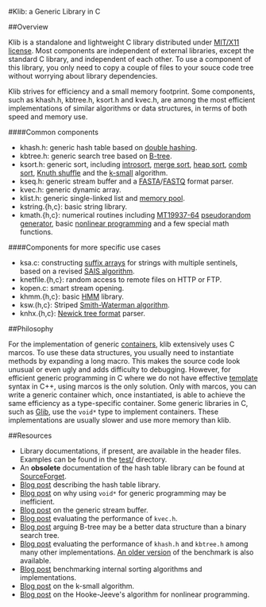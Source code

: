 #Klib: a Generic Library in C

##<a name="overview"></a>Overview

Klib is a standalone and lightweight C library distributed under [MIT/X11
license](1). Most components are independent of external libraries, except the
standard C library, and independent of each other. To use a component of this
library, you only need to copy a couple of files to your souce code tree
without worrying about library dependencies.

Klib strives for efficiency and a small memory footprint. Some components, such
as khash.h, kbtree.h, ksort.h and kvec.h, are among the most efficient
implementations of similar algorithms or data structures, in terms of both
speed and memory use.

####Common components

* khash.h: generic hash table based on [double hashing](2).
* kbtree.h: generic search tree based on [B-tree](3).
* ksort.h: generic sort, including [introsort](4), [merge sort](5), [heap sort](6), [comb sort](7), [Knuth shuffle](8) and the [k-small](9) algorithm.
* kseq.h: generic stream buffer and a [FASTA](10)/[FASTQ](11) format parser.
* kvec.h: generic dynamic array.
* klist.h: generic single-linked list and [memory pool](12).
* kstring.{h,c}: basic string library.
* kmath.{h,c}: numerical routines including [MT19937-64](13) [pseudorandom generator](14), basic [nonlinear programming](15) and a few special math functions.

####Components for more specific use cases

* ksa.c: constructing [suffix arrays](16) for strings with multiple sentinels, based on a revised [SAIS algorithm](17).
* knetfile.{h,c}: random access to remote files on HTTP or FTP.
* kopen.c: smart stream opening.
* khmm.{h,c}: basic [HMM](18) library.
* ksw.(h,c}: Striped [Smith-Waterman algorithm](19).
* knhx.{h,c}: [Newick tree format](20) parser.


##<a name="philosophy"></a>Philosophy

For the implementation of generic [containers](21), klib extensively uses C
marcos. To use these data structures, you usually need to instantiate methods
by expanding a long macro. This makes the source code look unusual or even ugly
and adds difficulty to debugging. However, for efficient generic programming
in C where we do not have effective [template](22) syntax in C++, using marcos
is the only solution. Only with marcos, you can write a generic container
which, once instantiated, is able to achieve the same efficiency as a
type-specific container. Some generic libraries in C, such as [Glib](23),
use the `void*` type to implement containers. These implementations
are usually slower and use more memory than klib.


##<a name="resources"></a>Resources

* Library documentations, if present, are available in the header files. Examples
can be found in the [test/](24) directory.
* An **obsolete** documentation of the hash table library can be found at
[SourceForget](25).
* [Blog post](26) describing the hash table library.
* [Blog post](27) on why using `void*` for generic programming may be inefficient.
* [Blog post](28) on the generic stream buffer.
* [Blog post](29) evaluating the performance of `kvec.h`.
* [Blog post](30) arguing B-tree may be a better data structure than a binary search tree.
* [Blog post](31) evaluating the performance of `khash.h` and `kbtree.h` among many other implementations.
[An older version](33) of the benchmark is also available.
* [Blog post](34) benchmarking internal sorting algorithms and implementations.
* [Blog post](32) on the k-small algorithm.
* [Blog post](35) on the Hooke-Jeeve's algorithm for nonlinear programming.

[1]: http://en.wikipedia.org/wiki/MIT_License
[2]: http://en.wikipedia.org/wiki/Double_hashing
[3]: http://en.wikipedia.org/wiki/B-tree
[4]: http://en.wikipedia.org/wiki/Introsort
[5]: http://en.wikipedia.org/wiki/Merge_sort
[6]: http://en.wikipedia.org/wiki/Heapsort
[7]: http://en.wikipedia.org/wiki/Comb_sort
[8]: http://en.wikipedia.org/wiki/Fisher-Yates_shuffle
[9]: http://en.wikipedia.org/wiki/Selection_algorithm
[10]: http://en.wikipedia.org/wiki/FASTA_format
[11]: http://en.wikipedia.org/wiki/FASTQ_format
[12]: http://en.wikipedia.org/wiki/Memory_pool
[13]: http://en.wikipedia.org/wiki/Mersenne_twister
[14]: http://en.wikipedia.org/wiki/Pseudorandom_generator
[15]: http://en.wikipedia.org/wiki/Nonlinear_programming
[16]: http://en.wikipedia.org/wiki/Suffix_array
[17]: https://sites.google.com/site/yuta256/sais
[18]: http://en.wikipedia.org/wiki/Hidden_Markov_model
[19]: http://en.wikipedia.org/wiki/Smith-Waterman_algorithm
[20]: http://en.wikipedia.org/wiki/Newick_format
[21]: http://en.wikipedia.org/wiki/Container_(abstract_data_type)
[22]: http://en.wikipedia.org/wiki/Template_(C%2B%2B)
[23]: http://en.wikipedia.org/wiki/GLib
[24]: https://github.com/attractivechaos/klib/tree/master/test
[25]: http://klib.sourceforge.net/
[26]: http://attractivechaos.wordpress.com/2008/09/02/implementing-generic-hash-library-in-c/
[27]: http://attractivechaos.wordpress.com/2008/10/02/using-void-in-generic-c-programming-may-be-inefficient/
[28]: http://attractivechaos.wordpress.com/2008/10/11/a-generic-buffered-stream-wrapper/
[29]: http://attractivechaos.wordpress.com/2008/09/19/c-array-vs-c-vector/
[30]: http://attractivechaos.wordpress.com/2008/09/24/b-tree-vs-binary-search-tree/
[31]: http://attractivechaos.wordpress.com/2008/10/07/another-look-at-my-old-benchmark/
[32]: http://attractivechaos.wordpress.com/2008/09/13/calculating-median/
[33]: http://attractivechaos.wordpress.com/2008/08/28/comparison-of-hash-table-libraries/
[34]: http://attractivechaos.wordpress.com/2008/08/28/comparison-of-internal-sorting-algorithms/
[35]: http://attractivechaos.wordpress.com/2008/08/24/derivative-free-optimization-dfo/
